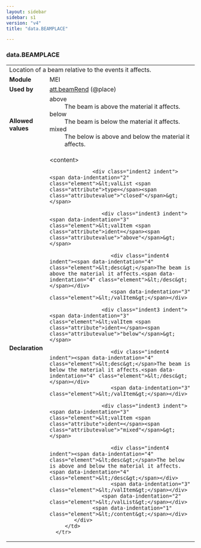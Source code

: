 ```yaml
---
layout: sidebar
sidebar: s1
version: "v4"
title: "data.BEAMPLACE"

---
```


<div class="macroSpec">
   <h3 id="data.BEAMPLACE">data.BEAMPLACE</h3>
   <table class="wovenodd">
      <tr>
         <td colspan="2" class="wovenodd-col2">Location of a beam relative to the events it affects.</td>
      </tr>
      <tr>
         <td class="wovenodd-col1"><strong>Module</strong></td>
         <td class="wovenodd-col2">MEI</td>
      </tr>
      <tr>
         <td class="wovenodd-col1"><strong>Used by</strong></td>
         <td class="wovenodd-col2">
            <div class="parent"><a class="link_odd_classSpec" href="{{ site.baseurl }}/{{ page.version }}/attribute-classes/att.beamRend.html">att.beamRend</a> (@place)
            </div>
         </td>
      </tr>
      <tr>
         <td class="wovenodd-col1"><strong>Allowed values</strong></td>
         <td class="wovenodd-col2">
            <dl>
               <dt>above</dt>
               <dd>The beam is above the material it affects.</dd>
               <dt>below</dt>
               <dd>The beam is below the material it affects.</dd>
               <dt>mixed</dt>
               <dd>The below is above and below the material it affects.</dd>
            </dl>
         </td>
      </tr>
      <tr>
         <td class="wovenodd-col1"><strong>Declaration</strong></td>
         <td class="wovenodd-col2">
            <div xml:space="preserve" class="pre">
               <div class="indent1 indent"><span data-indentation="1" class="element">&lt;content&gt;</span>
                  
                  <div class="indent2 indent"><span data-indentation="2" class="element">&lt;valList <span class="attribute">type=</span><span class="attributevalue">"closed"</span>&gt;</span>
                     
                     <div class="indent3 indent"><span data-indentation="3" class="element">&lt;valItem <span class="attribute">ident=</span><span class="attributevalue">"above"</span>&gt;</span>
                        
                        <div class="indent4 indent"><span data-indentation="4" class="element">&lt;desc&gt;</span>The beam is above the material it affects.<span data-indentation="4" class="element">&lt;/desc&gt;</span></div>
                        <span data-indentation="3" class="element">&lt;/valItem&gt;</span></div>
                     
                     <div class="indent3 indent"><span data-indentation="3" class="element">&lt;valItem <span class="attribute">ident=</span><span class="attributevalue">"below"</span>&gt;</span>
                        
                        <div class="indent4 indent"><span data-indentation="4" class="element">&lt;desc&gt;</span>The beam is below the material it affects.<span data-indentation="4" class="element">&lt;/desc&gt;</span></div>
                        <span data-indentation="3" class="element">&lt;/valItem&gt;</span></div>
                     
                     <div class="indent3 indent"><span data-indentation="3" class="element">&lt;valItem <span class="attribute">ident=</span><span class="attributevalue">"mixed"</span>&gt;</span>
                        
                        <div class="indent4 indent"><span data-indentation="4" class="element">&lt;desc&gt;</span>The below is above and below the material it affects.<span data-indentation="4" class="element">&lt;/desc&gt;</span></div>
                        <span data-indentation="3" class="element">&lt;/valItem&gt;</span></div>
                     <span data-indentation="2" class="element">&lt;/valList&gt;</span></div>
                  <span data-indentation="1" class="element">&lt;/content&gt;</span></div>
            </div>
         </td>
      </tr>
   </table>
</div>